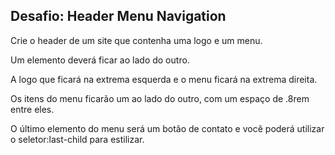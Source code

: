 ## Desafio: Header Menu Navigation
Crie o header de um site que contenha uma logo e um menu.

Um elemento deverá ficar ao lado do outro.

A logo que ficará na extrema esquerda e o menu ficará na extrema direita.

Os itens do menu ficarão um ao lado do outro, com um espaço de .8rem entre eles.

O último elemento do menu será um botão de contato e você poderá utilizar o seletor:last-child para estilizar.